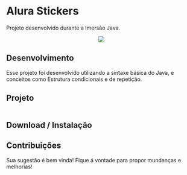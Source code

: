 # Alura Stickers
Projeto desenvolvido durante a Imersão Java. 

<p align="center">
 <img src="https://user-images.githubusercontent.com/94981827/229325887-bebd1e19-bc9e-4dcc-95e0-aea2e2c6b515.png">
</p>

## Desenvolvimento

<p>Esse projeto foi desenvolvido utilizando a sintaxe básica do Java, e conceitos como Estrutura condicionais e de repetição.</p>

## Projeto

<p align="center">
 <img src="">
</p>

## Download / Instalação

<p></p>

## Contribuições
<p>Sua sugestão é bem vinda! Fique á vontade para propor mundanças e melhorias!</p>
